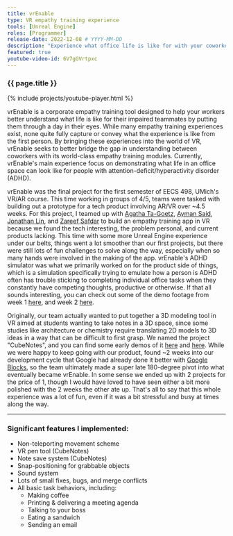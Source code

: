 ```yaml
---
title: vrEnable
type: VR empathy training experience
tools: [Unreal Engine]
roles: [Programmer]
release-date: 2022-12-08 # YYYY-MM-DD
description: "Experience what office life is like for with your coworkers with disabilities using the power of Virtual Reality with vrEnable, a new corporate empathy training tool."
featured: true
youtube-video-id: 6V7gGVrtpxc
---
```


### {{ page.title }}

{% include projects/youtube-player.html %}

<!--
  Dead link to the project's squarespace page.

  <h1>
    <p style="text-align: center;">
        <a href="https://megalodon-oleander-nnd9.squarespace.com/">Check out the project website here!</a>
    </p>
  </h1>
  <h3>
    <p style="text-align: center;">
        (password: vrenable)
    </p>
  </h3>
-->

vrEnable is a corporate empathy training tool designed to help your workers better understand what life is like for their impaired teammates by putting them through a day in their eyes. While many empathy training experiences exist, none quite fully capture or convey what the experience is like from the first person. By bringing these experiences into the world of VR, vrEnable seeks to better bridge the gap in understanding between coworkers with its world-class empathy training modules. Currently, vrEnable's main experience focus on demonstrating what life in an office space can look like for people with attention-deficit/hyperactivity disorder (ADHD).

vrEnable was the final project for the first semester of EECS 498, UMich's VR/AR course. This time working in groups of 4/5, teams were tasked with building out a prototype for a tech product involving AR/VR over ~4.5 weeks. For this project, I teamed up with [Agatha Ta-Goetz](https://github.com/agathata), [Ayman Said](https://github.com/flaymien), [Jonathan Lin](https://github.com/linjonathan2001), and [Zareef Safdar](https://github.com/safdarzareef) to build an empathy training app in VR because we found the tech interesting, the problem personal, and current products lacking. This time with some more Unreal Engine experience under our belts, things went a lot smoother than our first projects, but there were still lots of fun challenges to solve along the way, especially when so many hands were involved in the making of the app. vrEnable's ADHD simulator was what we primarily worked on for the product side of things, which is a simulation specifically trying to emulate how a person is ADHD often has trouble sticking to completing individual office tasks when they constantly have competing thoughts, productive or otherwise. If that all sounds interesting, you can check out some of the demo footage from week 1 [here](https://youtu.be/x3cbPt-XDeo), and week 2 [here](https://youtu.be/G676XEbt8-s).

Originally, our team actually wanted to put together a 3D modeling tool in VR aimed at students wanting to take notes in a 3D space, since some studies like architecture or chemistry require translating 2D models to 3D ideas in a way that can be difficult to first grasp. We named the project "CubeNotes", and you can find some early demos of it [here](https://youtu.be/hVo4zZZo3bs) and [here](https://youtu.be/SVOyyp76yc4). While we were happy to keep going with our product, found ~2 weeks into our development cycle that Google had already done it better with [Google Blocks](https://arvr.google.com/blocks/), so the team ultimately made a super late 180-degree pivot into what eventually became vrEnable. In some sense we ended up with 2 projects for the price of 1, though I would have loved to have seen either a bit more polished with the 2 weeks the other ate up. That's all to say that this whole experience was a lot of fun, even if it was a bit stressful and busy at times along the way.

---

### Significant features I implemented:
* Non-teleporting movement scheme
* VR pen tool (CubeNotes)
* Note save system (CubeNotes)
* Snap-positioning for grabbable objects
* Sound system
* Lots of small fixes, bugs, and merge conflicts
* All basic task behaviors, including:
  * Making coffee
  * Printing & delivering a meeting agenda
  * Talking to your boss
  * Eating a sandwich
  * Sending an email

<!--
Project source code is private on GitHub.
[Check out the project on GitHub here!](https://github.com/rjmarzec/vrEnable)
-->
